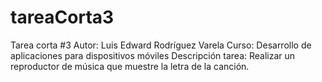 # tareaCorta3
Tarea corta #3
Autor: Luis Edward Rodríguez Varela
Curso: Desarrollo de aplicaciones para dispositivos móviles
Descripción tarea: Realizar un reproductor de música que muestre la letra de la canción.